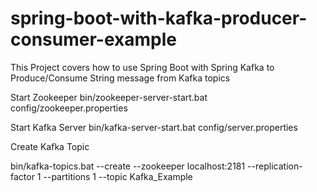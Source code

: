 # spring-boot-with-kafka-producer-consumer-example

This Project covers how to use Spring Boot with Spring Kafka to Produce/Consume String message from Kafka topics

Start Zookeeper
bin/zookeeper-server-start.bat config/zookeeper.properties


Start Kafka Server
bin/kafka-server-start.bat config/server.properties

Create Kafka Topic

bin/kafka-topics.bat --create --zookeeper localhost:2181 --replication-factor 1 --partitions 1 --topic Kafka_Example

